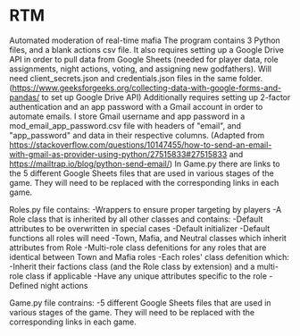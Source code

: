 # RTM
Automated moderation of real-time mafia
The program contains 3 Python files, and a blank actions csv file.
It also requires setting up a Google Drive API in order to pull data from Google Sheets (needed for player data, role assignments, night actions, voting, and assigning new godfathers). Will need client_secrets.json and credentials.json files in the same folder. (https://www.geeksforgeeks.org/collecting-data-with-google-forms-and-pandas/ to set up Google Drive API)
Additionally requires setting up 2-factor authentication and an app password with a Gmail account in order to automate emails. I store Gmail username and app password in a mod_email_app_password.csv file with headers of "email", and "app_password" and data in their respective columns. (Adapted from https://stackoverflow.com/questions/10147455/how-to-send-an-email-with-gmail-as-provider-using-python/27515833#27515833 and https://mailtrap.io/blog/python-send-email/)
In Game.py there are links to the 5 different Google Sheets files that are used in various stages of the game. They will need to be replaced with the corresponding links in each game.

Roles.py file contains:
  -Wrappers to ensure proper targeting by players
  -A Role class that is inherited by all other classes and contains:
    -Default attributes to be overwritten in special cases
    -Default initializer
    -Default functions all roles will need
  -Town, Mafia, and Neutral classes which inherit attributes from Role
  -Multi-role class defenitions for any roles that are identical between Town and Mafia roles
  -Each roles' class defenition which:
    -Inherit their factions class (and the Role class by extension) and a multi-role class if applicable
    -Have any unique attributes specific to the role
    -Defined night actions

Game.py file contrains:
  -5 different Google Sheets files that are used in various stages of the game. They will need to be replaced with the corresponding links in each game.
  
